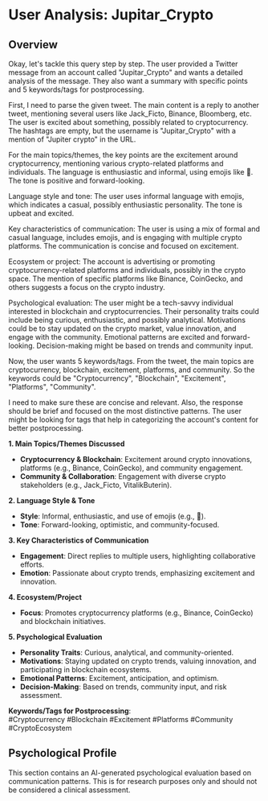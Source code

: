 # User Analysis: Jupitar_Crypto

## Overview

<think>
Okay, let's tackle this query step by step. The user provided a Twitter message from an account called "Jupitar_Crypto" and wants a detailed analysis of the message. They also want a summary with specific points and 5 keywords/tags for postprocessing.

First, I need to parse the given tweet. The main content is a reply to another tweet, mentioning several users like Jack_Ficto, Binance, Bloomberg, etc. The user is excited about something, possibly related to cryptocurrency. The hashtags are empty, but the username is "Jupitar_Crypto" with a mention of "Jupiter crypto" in the URL.

For the main topics/themes, the key points are the excitement around cryptocurrency, mentioning various crypto-related platforms and individuals. The language is enthusiastic and informal, using emojis like 🔔. The tone is positive and forward-looking.

Language style and tone: The user uses informal language with emojis, which indicates a casual, possibly enthusiastic personality. The tone is upbeat and excited.

Key characteristics of communication: The user is using a mix of formal and casual language, includes emojis, and is engaging with multiple crypto platforms. The communication is concise and focused on excitement.

Ecosystem or project: The account is advertising or promoting cryptocurrency-related platforms and individuals, possibly in the crypto space. The mention of specific platforms like Binance, CoinGecko, and others suggests a focus on the crypto industry.

Psychological evaluation: The user might be a tech-savvy individual interested in blockchain and cryptocurrencies. Their personality traits could include being curious, enthusiastic, and possibly analytical. Motivations could be to stay updated on the crypto market, value innovation, and engage with the community. Emotional patterns are excited and forward-looking. Decision-making might be based on trends and community input.

Now, the user wants 5 keywords/tags. From the tweet, the main topics are cryptocurrency, blockchain, excitement, platforms, and community. So the keywords could be "Cryptocurrency", "Blockchain", "Excitement", "Platforms", "Community".

I need to make sure these are concise and relevant. Also, the response should be brief and focused on the most distinctive patterns. The user might be looking for tags that help in categorizing the account's content for better postprocessing.
</think>

**1. Main Topics/Themes Discussed**  
- **Cryptocurrency & Blockchain**: Excitement around crypto innovations, platforms (e.g., Binance, CoinGecko), and community engagement.  
- **Community & Collaboration**: Engagement with diverse crypto stakeholders (e.g., Jack_Ficto, VitalikButerin).  

**2. Language Style & Tone**  
- **Style**: Informal, enthusiastic, and use of emojis (e.g., 🔔).  
- **Tone**: Forward-looking, optimistic, and community-focused.  

**3. Key Characteristics of Communication**  
- **Engagement**: Direct replies to multiple users, highlighting collaborative efforts.  
- **Emotion**: Passionate about crypto trends, emphasizing excitement and innovation.  

**4. Ecosystem/Project**  
- **Focus**: Promotes cryptocurrency platforms (e.g., Binance, CoinGecko) and blockchain initiatives.  

**5. Psychological Evaluation**  
- **Personality Traits**: Curious, analytical, and community-oriented.  
- **Motivations**: Staying updated on crypto trends, valuing innovation, and participating in blockchain ecosystems.  
- **Emotional Patterns**: Excitement, anticipation, and optimism.  
- **Decision-Making**: Based on trends, community input, and risk assessment.  

**Keywords/Tags for Postprocessing**:  
#Cryptocurrency #Blockchain #Excitement #Platforms #Community #CryptoEcosystem

## Psychological Profile

This section contains an AI-generated psychological evaluation based on communication patterns. This is for research purposes only and should not be considered a clinical assessment.